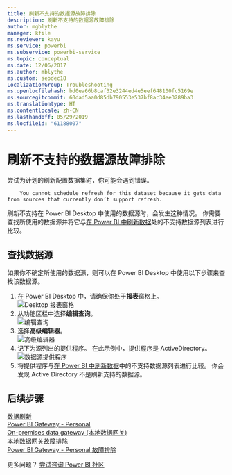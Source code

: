 ```yaml
---
title: 刷新不支持的数据源故障排除
description: 刷新不支持的数据源故障排除
author: mgblythe
manager: kfile
ms.reviewer: kayu
ms.service: powerbi
ms.subservice: powerbi-service
ms.topic: conceptual
ms.date: 12/06/2017
ms.author: mblythe
ms.custom: seodec18
LocalizationGroup: Troubleshooting
ms.openlocfilehash: bd0ea66b8caf32e3244ed4e5eef648100fc5169e
ms.sourcegitcommit: 60dad5aa0d85db790553e537bf8ac34ee3289ba3
ms.translationtype: HT
ms.contentlocale: zh-CN
ms.lasthandoff: 05/29/2019
ms.locfileid: "61188007"
---
```

# <a name="troubleshooting-unsupported-data-source-for-refresh"></a>刷新不支持的数据源故障排除
尝试为计划的刷新配置数据集时，你可能会遇到错误。

        You cannot schedule refresh for this dataset because it gets data from sources that currently don’t support refresh.

刷新不支持在 Power BI Desktop 中使用的数据源时，会发生这种情况。 你需要查找所使用的数据源并将它与[在 Power BI 中刷新数据](refresh-data.md)处的不支持数据源列表进行比较。 

## <a name="find-the-data-source"></a>查找数据源
如果你不确定所使用的数据源，则可以在 Power BI Desktop 中使用以下步骤来查找该数据源。  

1. 在 Power BI Desktop 中，请确保你处于**报表**窗格上。  
   ![Desktop 报表窗格](media/service-admin-troubleshoot-unsupported-data-source-for-refresh/tshoot-report-pane.png)
2. 从功能区栏中选择**编辑查询**。  
   ![编辑查询](media/service-admin-troubleshoot-unsupported-data-source-for-refresh/tshoot-edit-queries.png)
3. 选择**高级编辑器**。  
   ![高级编辑器](media/service-admin-troubleshoot-unsupported-data-source-for-refresh/tshoot-advanced-editor.png)
4. 记下为源列出的提供程序。  在此示例中，提供程序是 ActiveDirectory。  
   ![数据源提供程序](media/service-admin-troubleshoot-unsupported-data-source-for-refresh/tshoot-provider.png)
5. 将提供程序与[在 Power BI 中刷新数据](refresh-data.md)中的不支持数据源列表进行比较。  你会发现 Active Directory 不是刷新支持的数据源。  

## <a name="next-steps"></a>后续步骤
[数据刷新](refresh-data.md)  
[Power BI Gateway - Personal](service-gateway-personal-mode.md)  
[On-premises data gateway (本地数据网关)](service-gateway-onprem.md)  
[本地数据网关故障排除](service-gateway-onprem-tshoot.md)  
[Power BI Gateway - Personal 故障排除](service-admin-troubleshooting-power-bi-personal-gateway.md)  

更多问题？ [尝试咨询 Power BI 社区](http://community.powerbi.com/)

